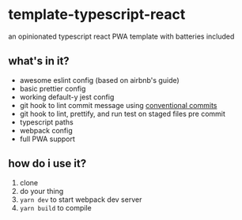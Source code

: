 # template-typescript-react

an opinionated typescript react PWA template with batteries included

## what's in it?

- awesome eslint config (based on airbnb's guide)
- basic prettier config
- working default-y jest config
- git hook to lint commit message using [conventional commits](https://www.conventionalcommits.org/en/v1.0.0/#summary)
- git hook to lint, prettify, and run test on staged files pre commit
- typescript paths
- webpack config
- full PWA support

## how do i use it?

1. clone
2. do your thing
3. `yarn dev` to start webpack dev server
4. `yarn build` to compile

